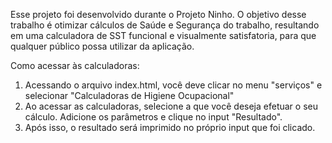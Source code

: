 Esse projeto foi desenvolvido durante o Projeto Ninho.
O objetivo desse trabalho é otimizar cálculos de Saúde e Segurança do trabalho, resultando em uma calculadora de SST funcional e visualmente satisfatoria, para que qualquer público possa utilizar da aplicação.

Como acessar às calculadoras:
1. Acessando o arquivo index.html, você deve clicar no menu "serviços" e selecionar "Calculadoras de Higiene Ocupacional"
2. Ao acessar as calculadoras, selecione a que você deseja efetuar o seu cálculo. Adicione os parâmetros e clique no input "Resultado".
3. Após isso, o resultado será imprimido no próprio input que foi clicado.
